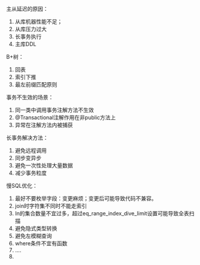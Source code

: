 主从延迟的原因：
1. 从库机器性能不足；
2. 从库压力过大
3. 长事务执行
4. 主库DDL

B+树：
1. 回表
2. 索引下推
3. 最左前缀匹配原则

事务不生效的场景：
1. 同一类中调用事务注解方法不生效
2. @Transactional注解作用在非public方法上
3. 异常在注解方法内被捕获


长事务解决方法：
1. 避免远程调用
2. 同步变异步
3. 避免一次性处理大量数据
4. 减少事务粒度


慢SQL优化：
1. 最好不要枚举字段：变更麻烦；变更后可能导致代码不兼容。
2. join时字符集不同时不能走索引
3. In的集合数量不宜过多，超过eq_range_index_dive_limit设置可能导致全表扫描
4. 避免隐式类型转换
5. 避免左模糊查询
6. where条件不宜有函数
7. ....
8. 


